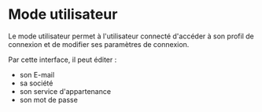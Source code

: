 # Mode utilisateur


Le mode utilisateur permet à l'utilisateur connecté d'accéder à son profil de connexion  et de modifier ses paramètres de  connexion. 

Par cette interface, il peut éditer : 
 - son E-mail
 - sa société
 - son service d'appartenance
 - son mot de passe
